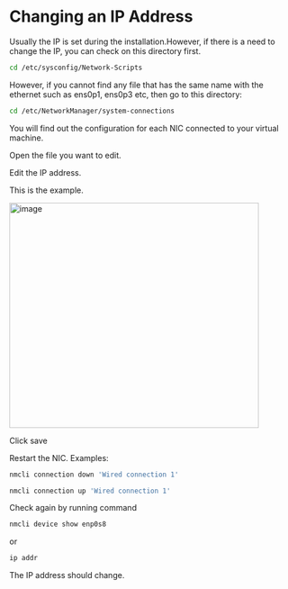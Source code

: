 # Changing an IP Address

Usually the IP is set during the installation.However, if there is a need to change the IP, you can check on this directory first.

```bash
cd /etc/sysconfig/Network-Scripts
```

However, if you cannot find any file that has the same name with the ethernet such as ens0p1, ens0p3 etc, then go to this directory:

```bash
cd /etc/NetworkManager/system-connections
```

You will find out the configuration for each NIC connected to your virtual machine.

Open the file you want to edit.

Edit the IP address.

This is the example.

<img width="443" height="400" alt="image" src="https://github.com/user-attachments/assets/a6f24984-fa95-4ab7-8db0-9291310a2e59" />



Click save

Restart the NIC. Examples:

```bash
nmcli connection down 'Wired connection 1'
```

```bash
nmcli connection up 'Wired connection 1'
```

Check again by running command

```bash
nmcli device show enp0s8
```

or

```bash
ip addr
```

The IP address should change.

